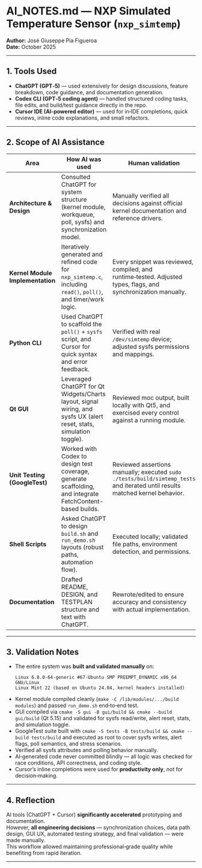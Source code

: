 # AI_NOTES.md — NXP Simulated Temperature Sensor (`nxp_simtemp`)

**Author:** José Giuseppe Pia Figueroa  
**Date:** October 2025  

---

## 1. Tools Used

- **ChatGPT (GPT‑5)** — used extensively for design discussions, feature breakdown, code guidance, and documentation generation.  
- **Codex CLI (GPT‑5 coding agent)** — handled structured coding tasks, file edits, and build/test guidance directly in the repo.  
- **Cursor IDE (AI‑powered editor)** — used for in‑IDE completions, quick reviews, inline code explanations, and small refactors.  

---

## 2. Scope of AI Assistance

| Area | How AI was used | Human validation |
|------|-----------------|------------------|
| **Architecture & Design** | Consulted ChatGPT for system structure (kernel module, workqueue, poll, sysfs) and synchronization model. | Manually verified all decisions against official kernel documentation and reference drivers. |
| **Kernel Module Implementation** | Iteratively generated and refined code for `nxp_simtemp.c`, including `read()`, `poll()`, and timer/work logic. | Every snippet was reviewed, compiled, and runtime‑tested. Adjusted types, flags, and synchronization manually. |
| **Python CLI** | Used ChatGPT to scaffold the `poll()` + `sysfs` script, and Cursor for quick syntax and error feedback. | Verified with real `/dev/simtemp` device; adjusted sysfs permissions and mappings. |
| **Qt GUI** | Leveraged ChatGPT for Qt Widgets/Charts layout, signal wiring, and sysfs UX (alert reset, stats, simulation toggle). | Reviewed moc output, built locally with Qt5, and exercised every control against a running module. |
| **Unit Testing (GoogleTest)** | Worked with Codex to design test coverage, generate scaffolding, and integrate FetchContent-based builds. | Reviewed assertions manually; executed `sudo ./tests/build/simtemp_tests` and iterated until results matched kernel behavior. |
| **Shell Scripts** | Asked ChatGPT to design `build.sh` and `run_demo.sh` layouts (robust paths, automation flow). | Executed locally; validated file paths, environment detection, and permissions. |
| **Documentation** | Drafted README, DESIGN, and TESTPLAN structure and text with ChatGPT. | Rewrote/edited to ensure accuracy and consistency with actual implementation. |

---

## 3. Validation Notes

- The entire system was **built and validated manually** on:
  ```
  Linux 6.8.0-64-generic #67-Ubuntu SMP PREEMPT_DYNAMIC x86_64 GNU/Linux
  Linux Mint 22 (based on Ubuntu 24.04, kernel headers installed)
  ```
- Kernel module compiled cleanly (`make -C /lib/modules/.../build modules`) and passed `run_demo.sh` end‑to‑end test.  
- GUI compiled via `cmake -S gui -B gui/build && cmake --build gui/build` (Qt 5.15) and validated for sysfs read/write, alert reset, stats, and simulation toggle.
- GoogleTest suite built with `cmake -S tests -B tests/build && cmake --build tests/build` and executed as root to cover sysfs writes, alert flags, poll semantics, and stress scenarios.
- Verified all sysfs attributes and polling behavior manually.  
- AI‑generated code never committed blindly — all logic was checked for race conditions, API correctness, and coding style.  
- Cursor’s inline completions were used for **productivity only**, not for decision‑making.

---

## 4. Reflection

AI tools (ChatGPT + Cursor) **significantly accelerated** prototyping and documentation.  
However, **all engineering decisions** — synchronization choices, data path design, GUI UX, automated testing strategy, and final validation — were made manually.  
This workflow allowed maintaining professional‑grade quality while benefiting from rapid iteration.

---
